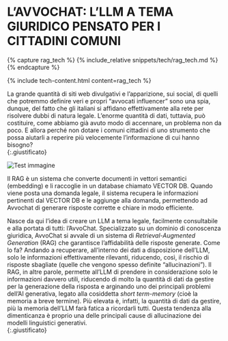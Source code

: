 
# L’AVVOCHAT: L’LLM A TEMA GIURIDICO PENSATO PER I CITTADINI COMUNI




{% capture rag_tech %}
{% include_relative snippets/tech/rag_tech.md %}
{% endcapture %}

{% include tech-content.html content=rag_tech %}
<p class="spazio"> </p>
<p class="spazio"> </p>

La grande quantità di siti web divulgativi e l’apparizione, sui social, di quelli che potremmo definire veri e propri “avvocati influencer” sono una spia, dunque, del fatto che gli italiani si affidano effettivamente alla rete per risolvere dubbi di natura legale. L’enorme quantità di dati, tuttavia, può costituire, come abbiamo già avuto modo di accennare, un problema non da poco. E allora perché non dotare i comuni cittadini di uno strumento che possa aiutarli a reperire più velocemente l’informazione di cui hanno bisogno?  
{:.giustificato}



![Test immagine]({{site.baseurl}}/assets/images/corretta_RAG.jpeg)


Il RAG è un sistema che converte documenti in vettori semantici (embedding) e li raccoglie in un database chiamato VECTOR DB. Quando viene posta una domanda legale, il sistema recupera le informazioni pertinenti dal VECTOR DB e le aggiunge alla domanda, permettendo ad Avvochat di generare risposte corrette e chiare in modo efficiente.




Nasce da qui l’idea di creare un LLM a tema legale, facilmente consultabile e alla portata di tutti: l’AvvoChat. Specializzato su un dominio di conoscenza giuridica, AvvoChat si avvale di un sistema di _Retrieval-Augmented Generation_ (RAG) che garantisce l’affidabilità delle risposte generate. Come lo fa? Andando a recuperare, all’interno dei dati a disposizione dell’LLM, solo le informazioni effettivamente rilevanti, riducendo, così, il rischio di risposte sbagliate (quelle che vengono spesso definite “allucinazioni”). Il RAG, in altre parole, permette all’LLM di prendere in considerazione solo le informazioni davvero utili, riducendo di molto la quantità di dati da gestire per la generazione della risposta e arginando uno dei principali problemi dell’AI generativa, legato alla cosiddetta _short term-memory_ (cioè la memoria a breve termine). Più elevata è, infatti, la quantità di dati da gestire, più la memoria dell’LLM farà fatica a ricordarli tutti. Questa tendenza alla dimenticanza è proprio una delle principali cause di allucinazione dei modelli linguistici generativi.  
{:.giustificato}












